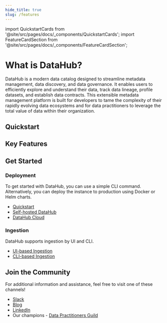 ```yaml
---
hide_title: true
slug: /features
---
```



import QuickstartCards from '@site/src/pages/docs/_components/QuickstartCards';
import FeatureCardSection from '@site/src/pages/docs/_components/FeatureCardSection';

# What is DataHub?

DataHub is a modern data catalog designed to streamline metadata management, data discovery, and data governance. It enables users to efficiently explore and understand their data, track data lineage, profile datasets, and establish data contracts. 
This extensible metadata management platform is built for developers to tame the complexity of their rapidly evolving data ecosystems and for data practitioners to leverage the total value of data within their organization.

## Quickstart

<QuickstartCards/>

## Key Features

<FeatureCardSection/>

## Get Started

### Deployment

To get started with DataHub, you can use a simple CLI command. Alternatively, you can deploy the instance to production using Docker or Helm charts.

- [Quickstart](quickstart.md)
- [Self-hosted DataHub](deploy/kubernetes.md)
- [DataHub Cloud](managed-datahub/managed-datahub-overview.md)

### Ingestion

DataHub supports ingestion by UI and CLI.

- [UI-based Ingestion](ui-ingestion.md)
- [CLI-based Ingestion](../metadata-ingestion/cli-ingestion.md)

## Join the Community

For additional information and assistance, feel free to visit one of these channels!

- [Slack](https://datahubspace.slack.com)
- [Blog](https://medium.com/datahub-project)
- [LinkedIn](https://www.linkedin.com/company/acryl-data/)
- Our champions - [Data Practitioners Guild](https://datahubproject.io/guild/?_gl=1*11cd6n0*_gcl_au*ODQyMTk0NTI5LjE2OTQ2NjI1MjM.)
